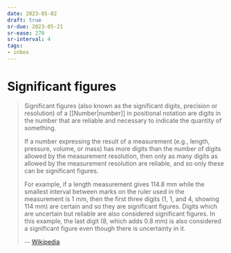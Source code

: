 ```yaml
---
date: 2023-05-02
draft: true
sr-due: 2023-05-21
sr-ease: 270
sr-interval: 4
tags:
- inbox
---
```


# Significant figures

> Significant figures (also known as the significant digits, precision or
> resolution) of a [[Number|number]] in positional notation are digits in the
> number that are reliable and necessary to indicate the quantity of something.
>
> If a number expressing the result of a measurement (e.g., length, pressure,
> volume, or mass) has more digits than the number of digits allowed by the
> measurement resolution, then only as many digits as allowed by the measurement
> resolution are reliable, and so only these can be significant figures.
>
> For example, if a length measurement gives 114.8 mm while the smallest
> interval between marks on the ruler used in the measurement is 1 mm, then the
> first three digits (1, 1, and 4, showing 114 mm) are certain and so they are
> significant figures. Digits which are uncertain but reliable are also
> considered significant figures. In this example, the last digit (8, which adds
> 0.8 mm) is also considered a significant figure even though there is
> uncertainty in it.
>
> -- [Wikipedia](https://en.wikipedia.org/wiki/Significant_figures)